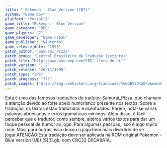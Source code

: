 ```yaml
---
title: " Pokémon - Blue Version (CBT)"
system: "Game Boy"
platform: "Portátil"
game_title: "Pokémon - Blue Version"
game_category: "RPG"
game_players: "2"
game_developer: "Game Freak"
game_publisher: "Nintendo"
game_release_date: "1998"
patch_author: "Samurai_Pizza"
patch_group: "Central Brasileira de Tradução (extinto)"
patch_site: "http://www.emucamp.com/CBT/ (fora do ar)"
patch_version: "1.2"
patch_release: "26/11/1999"
patch_type: "IPS"
patch_progress: "???"
patch_images: ["http://img.romhackers.org/traducoes/%5BGB%5D%20Pokemon%20-%20Blue%20Version%20-%20CBT%20-%2001.png","http://img.romhackers.org/traducoes/%5BGB%5D%20Pokemon%20-%20Blue%20Version%20-%20CBT%20-%2002.png","http://img.romhackers.org/traducoes/%5BGB%5D%20Pokemon%20-%20Blue%20Version%20-%20CBT%20-%2003.png"]
---
```

Esta é uma das famosas traduções do tradutor Samurai_Pizza, que chamam a atenção devido ao forte apelo humorístico presente nos textos. Sobre a tradução, os textos estão traduzidos e acentuados. Porém, nota-se várias palavras abreviadas e erros gramaticais mínimos. Além disso, é fácil perceber que o tradutor, como sempre, alterou vários textos para dar um toque pessoal de humor ao jogo. Para algumas pessoas, isso é algo muito ruim. Mas, para outras, isso deixou o jogo bem mais divertido de se jogar.ATENÇÃO:Esta tradução deve ser aplicada na ROM original Pokemon - Blue Version (UE) [S][!].gb, com CRC32 D6DA8A1A.